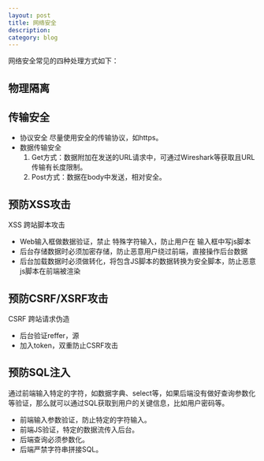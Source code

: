 ```yaml
---
layout: post
title: 网络安全
description: 
category: blog
---
```


网络安全常见的四种处理方式如下：

## 物理隔离

## 传输安全

- 协议安全
尽量使用安全的传输协议，如https。  
- 数据传输安全
    1. Get方式：数据附加在发送的URL请求中，可通过Wireshark等获取且URL传输有长度限制。
    1. Post方式：数据在body中发送，相对安全。

## 预防XSS攻击
XSS 跨站脚本攻击
- Web输入框做数据验证，禁止 特殊字符输入，防止用户在 输入框中写js脚本
- 后台存储数据时必须加密存储，防止恶意用户绕过前端，直接操作后台数据
- 后台加载数据时必须做转化，将包含JS脚本的数据转换为安全脚本，防止恶意js脚本在前端被渲染

## 预防CSRF/XSRF攻击
CSRF 跨站请求伪造
- 后台验证reffer，源
- 加入token，双重防止CSRF攻击

## 预防SQL注入
通过前端输入特定的字符，如数据字典、select等，如果后端没有做好查询参数化等验证，那么就可以通过SQL获取到用户的关键信息，比如用户密码等。
- 前端输入参数验证，防止特定的字符输入。
- 前端JS验证，特定的数据流传入后台。
- 后端查询必须参数化。
- 后端严禁字符串拼接SQL。

